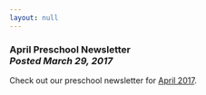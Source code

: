 ```yaml
---
layout: null
---
```


<h3 class="ui header">
  April Preschool Newsletter
  <div class="sub header">
    <i>Posted March 29, 2017</i>
  </div>
</h3>

Check out our preschool newsletter for
<a href="{{ site.baseurl }}/assets/newsletters/2016-2017/COH_April_2017_Newsletter.pdf">April 2017</a>.
